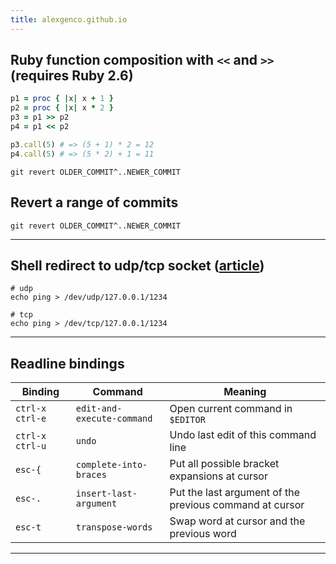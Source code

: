 ```yaml
---
title: alexgenco.github.io
---
```


## Ruby function composition with `<<` and `>>` (requires Ruby 2.6)

```ruby
p1 = proc { |x| x + 1 }
p2 = proc { |x| x * 2 }
p3 = p1 >> p2
p4 = p1 << p2

p3.call(5) # => (5 + 1) * 2 = 12
p4.call(5) # => (5 * 2) + 1 = 11
```

```shell
git revert OLDER_COMMIT^..NEWER_COMMIT
```

## Revert a range of commits

```shell
git revert OLDER_COMMIT^..NEWER_COMMIT
```

---

## Shell redirect to udp/tcp socket ([article](https://www.anmolsarma.in/post/bash-net-redirections/))

```shell
# udp
echo ping > /dev/udp/127.0.0.1/1234

# tcp
echo ping > /dev/tcp/127.0.0.1/1234
```

---

## Readline bindings

| Binding         | Command                    | Meaning                                                 |
|---              |---                         |---                                                      |
| `ctrl-x ctrl-e` | `edit-and-execute-command` | Open current command in `$EDITOR`                       |
| `ctrl-x ctrl-u` | `undo`                     | Undo last edit of this command line                     |
| `esc-{`         | `complete-into-braces`     | Put all possible bracket expansions at cursor           |
| `esc-.`         | `insert-last-argument`     | Put the last argument of the previous command at cursor |
| `esc-t`         | `transpose-words`          | Swap word at cursor and the previous word               |

---
